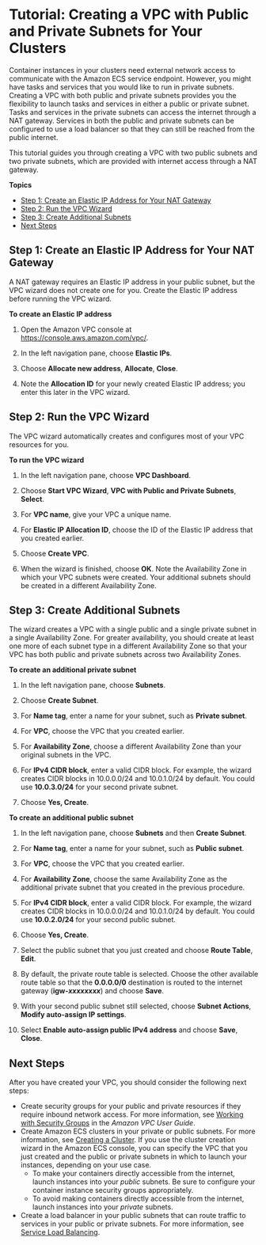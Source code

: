 # Tutorial: Creating a VPC with Public and Private Subnets for Your Clusters<a name="create-public-private-vpc"></a>

Container instances in your clusters need external network access to communicate with the Amazon ECS service endpoint\. However, you might have tasks and services that you would like to run in private subnets\. Creating a VPC with both public and private subnets provides you the flexibility to launch tasks and services in either a public or private subnet\. Tasks and services in the private subnets can access the internet through a NAT gateway\. Services in both the public and private subnets can be configured to use a load balancer so that they can still be reached from the public internet\.

This tutorial guides you through creating a VPC with two public subnets and two private subnets, which are provided with internet access through a NAT gateway\.

**Topics**
+ [Step 1: Create an Elastic IP Address for Your NAT Gateway](#create-EIP)
+ [Step 2: Run the VPC Wizard](#run-VPC-wizard)
+ [Step 3: Create Additional Subnets](#create-add-subnets)
+ [Next Steps](#vpc-next-steps)

## Step 1: Create an Elastic IP Address for Your NAT Gateway<a name="create-EIP"></a>

A NAT gateway requires an Elastic IP address in your public subnet, but the VPC wizard does not create one for you\. Create the Elastic IP address before running the VPC wizard\.

**To create an Elastic IP address**

1. Open the Amazon VPC console at [https://console\.aws\.amazon\.com/vpc/](https://console.aws.amazon.com/vpc/)\.

1. In the left navigation pane, choose **Elastic IPs**\.

1. Choose **Allocate new address**, **Allocate**, **Close**\.

1. Note the **Allocation ID** for your newly created Elastic IP address; you enter this later in the VPC wizard\.

## Step 2: Run the VPC Wizard<a name="run-VPC-wizard"></a>

The VPC wizard automatically creates and configures most of your VPC resources for you\.

**To run the VPC wizard**

1. In the left navigation pane, choose **VPC Dashboard**\.

1. Choose **Start VPC Wizard**, **VPC with Public and Private Subnets**, **Select**\.

1. For **VPC name**, give your VPC a unique name\.

1. For **Elastic IP Allocation ID**, choose the ID of the Elastic IP address that you created earlier\.

1. Choose **Create VPC**\.

1. When the wizard is finished, choose **OK**\. Note the Availability Zone in which your VPC subnets were created\. Your additional subnets should be created in a different Availability Zone\.

## Step 3: Create Additional Subnets<a name="create-add-subnets"></a>

The wizard creates a VPC with a single public and a single private subnet in a single Availability Zone\. For greater availability, you should create at least one more of each subnet type in a different Availability Zone so that your VPC has both public and private subnets across two Availability Zones\.

**To create an additional private subnet**

1. In the left navigation pane, choose **Subnets**\.

1. Choose **Create Subnet**\.

1. For **Name tag**, enter a name for your subnet, such as **Private subnet**\.

1. For **VPC**, choose the VPC that you created earlier\.

1. For **Availability Zone**, choose a different Availability Zone than your original subnets in the VPC\.

1. For **IPv4 CIDR block**, enter a valid CIDR block\. For example, the wizard creates CIDR blocks in 10\.0\.0\.0/24 and 10\.0\.1\.0/24 by default\. You could use **10\.0\.3\.0/24** for your second private subnet\.

1. Choose **Yes, Create**\.

**To create an additional public subnet**

1. In the left navigation pane, choose **Subnets** and then **Create Subnet**\.

1. For **Name tag**, enter a name for your subnet, such as **Public subnet**\.

1. For **VPC**, choose the VPC that you created earlier\.

1. For **Availability Zone**, choose the same Availability Zone as the additional private subnet that you created in the previous procedure\.

1. For **IPv4 CIDR block**, enter a valid CIDR block\. For example, the wizard creates CIDR blocks in 10\.0\.0\.0/24 and 10\.0\.1\.0/24 by default\. You could use **10\.0\.2\.0/24** for your second public subnet\.

1. Choose **Yes, Create**\.

1. Select the public subnet that you just created and choose **Route Table**, **Edit**\.

1. By default, the private route table is selected\. Choose the other available route table so that the **0\.0\.0\.0/0** destination is routed to the internet gateway \(**igw\-*xxxxxxxx***\) and choose **Save**\.

1. With your second public subnet still selected, choose **Subnet Actions**, **Modify auto\-assign IP settings**\.

1. Select **Enable auto\-assign public IPv4 address** and choose **Save**, **Close**\.

## Next Steps<a name="vpc-next-steps"></a>

After you have created your VPC, you should consider the following next steps:
+ Create security groups for your public and private resources if they require inbound network access\. For more information, see [Working with Security Groups](http://docs.aws.amazon.com/vpc/latest/userguide/VPC_SecurityGroups.html#WorkingWithSecurityGroups) in the *Amazon VPC User Guide*\.
+ Create Amazon ECS clusters in your private or public subnets\. For more information, see [Creating a Cluster](create_cluster.md)\. If you use the cluster creation wizard in the Amazon ECS console, you can specify the VPC that you just created and the public or private subnets in which to launch your instances, depending on your use case\.
  + To make your containers directly accessible from the internet, launch instances into your *public* subnets\. Be sure to configure your container instance security groups appropriately\.
  + To avoid making containers directly accessible from the internet, launch instances into your *private* subnets\.
+ Create a load balancer in your public subnets that can route traffic to services in your public or private subnets\. For more information, see [Service Load Balancing](service-load-balancing.md)\.